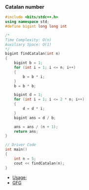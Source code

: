 ### Catalan number
```c++
#include <bits/stdc++.h>
using namespace std;
#define bigint long long int

/*
Time Complexity: O(n)
Auxiliary Space: O(1)
*/
bigint findCatalan(int n)
{
    bigint b = 1;
    for (int i = 1; i <= n; i++)
    {
        b = b * i;
    }
    b = b * b;

    bigint d = 1;
    for (int i = 1; i <= 2 * n; i++)
    {
        d = d * i;
    }
    bigint ans = d / b;

    ans = ans / (n + 1);
    return ans;
}

// Driver Code
int main()
{
    int n = 5;
    cout << findCatalan(n);
}
```
- [Usage](https://www.youtube.com/watch?v=2NZF2UKyh0g);
- [GFG](https://www.geeksforgeeks.org/program-nth-catalan-number/)